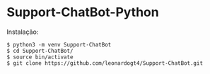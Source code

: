 # Support-ChatBot-Python


Instalação:

```
$ python3 -m venv Support-ChatBot
$ cd Support-ChatBot/
$ source bin/activate
$ git clone https://github.com/leonardogt4/Support-ChatBot.git

```

